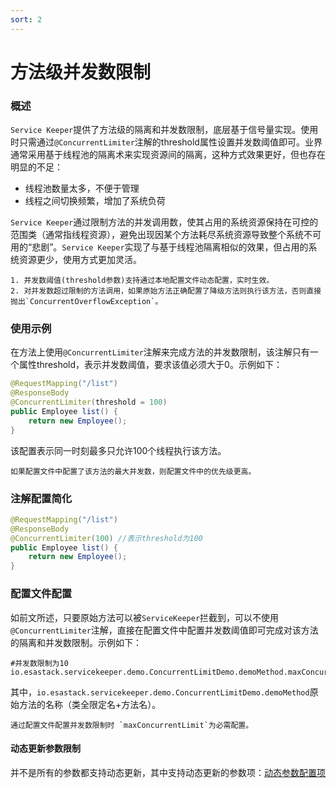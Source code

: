 ```yaml
---
sort: 2
---
```


# 方法级并发数限制
### 概述
`Service Keeper`提供了方法级的隔离和并发数限制，底层基于信号量实现。使用时只需通过`@ConcurrentLimiter`注解的threshold属性设置并发数阈值即可。业界通常采用基于线程池的隔离术来实现资源间的隔离，这种方式效果更好，但也存在明显的不足：
- 线程池数量太多，不便于管理
- 线程之间切换频繁，增加了系统负荷

`Service Keeper`通过限制方法的并发调用数，使其占用的系统资源保持在可控的范围类（通常指线程资源），避免出现因某个方法耗尽系统资源导致整个系统不可用的“悲剧”。`Service Keeper`实现了与基于线程池隔离相似的效果，但占用的系统资源更少，使用方式更加灵活。
```note
1. 并发数阈值(threshold参数)支持通过本地配置文件动态配置，实时生效。
2. 对并发数超过限制的方法调用，如果原始方法正确配置了降级方法则执行该方法，否则直接抛出`ConcurrentOverflowException`。
```

### 使用示例
在方法上使用`@ConcurrentLimiter`注解来完成方法的并发数限制，该注解只有一个属性threshold，表示并发数阈值，要求该值必须大于0。示例如下：
```java
@RequestMapping("/list")
@ResponseBody
@ConcurrentLimiter(threshold = 100)
public Employee list() {
    return new Employee();
}
```

该配置表示同一时刻最多只允许100个线程执行该方法。
```note
如果配置文件中配置了该方法的最大并发数，则配置文件中的优先级更高。
```
### 注解配置简化
```java
@RequestMapping("/list")
@ResponseBody
@ConcurrentLimiter(100) //表示threshold为100
public Employee list() {
    return new Employee();
}
```

### 配置文件配置
如前文所述，只要原始方法可以被`ServiceKeeper`拦截到，可以不使用`@ConcurrentLimiter`注解，直接在配置文件中配置并发数阈值即可完成对该方法的隔离和并发数限制。示例如下：

```properties
#并发数限制为10
io.esastack.servicekeeper.demo.ConcurrentLimitDemo.demoMethod.maxConcurrentLimit=10
```

其中，`io.esastack.servicekeeper.demo.ConcurrentLimitDemo.demoMethod`原始方法的名称（类全限定名+方法名）。
```note
通过配置文件配置并发数限制时 `maxConcurrentLimit`为必需配置。
```

#### 动态更新参数限制
并不是所有的参数都支持动态更新，其中支持动态更新的参数项：[动态参数配置项](../configurations/dynamic.md)
